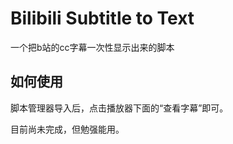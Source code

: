 # Bilibili Subtitle to Text

一个把b站的cc字幕一次性显示出来的脚本

## 如何使用
脚本管理器导入后，点击播放器下面的“查看字幕”即可。

目前尚未完成，但勉强能用。
